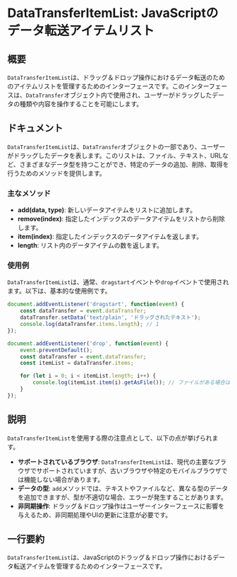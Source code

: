 <!--
Meta Description: # DataTransferItemList: JavaScriptのデータ転送アイテムリスト ## 概要 `DataTransferItemList`は、ドラッグ＆ドロップ操作におけるデータ転送のためのアイテムリストを管理するためのインターフェースです。このインターフェースは、`DataTrans...
Meta Keywords: datatransfer, datatransferitemlist, event, length, const
-->

# DataTransferItemList: JavaScriptのデータ転送アイテムリスト

## 概要
`DataTransferItemList`は、ドラッグ＆ドロップ操作におけるデータ転送のためのアイテムリストを管理するためのインターフェースです。このインターフェースは、`DataTransfer`オブジェクト内で使用され、ユーザーがドラッグしたデータの種類や内容を操作することを可能にします。

## ドキュメント
`DataTransferItemList`は、`DataTransfer`オブジェクトの一部であり、ユーザーがドラッグしたデータを表します。このリストは、ファイル、テキスト、URLなど、さまざまなデータ型を持つことができ、特定のデータの追加、削除、取得を行うためのメソッドを提供します。

### 主なメソッド
- **add(data, type)**: 新しいデータアイテムをリストに追加します。
- **remove(index)**: 指定したインデックスのデータアイテムをリストから削除します。
- **item(index)**: 指定したインデックスのデータアイテムを返します。
- **length**: リスト内のデータアイテムの数を返します。

### 使用例
`DataTransferItemList`は、通常、`dragstart`イベントや`drop`イベントで使用されます。以下は、基本的な使用例です。

```javascript
document.addEventListener('dragstart', function(event) {
    const dataTransfer = event.dataTransfer;
    dataTransfer.setData('text/plain', 'ドラッグされたテキスト');
    console.log(dataTransfer.items.length); // 1
});

document.addEventListener('drop', function(event) {
    event.preventDefault();
    const dataTransfer = event.dataTransfer;
    const itemList = dataTransfer.items;

    for (let i = 0; i < itemList.length; i++) {
        console.log(itemList.item(i).getAsFile()); // ファイルがある場合はファイルオブジェクトを取得
    }
});
```

## 説明
`DataTransferItemList`を使用する際の注意点として、以下の点が挙げられます。

- **サポートされているブラウザ**: `DataTransferItemList`は、現代の主要なブラウザでサポートされていますが、古いブラウザや特定のモバイルブラウザでは機能しない場合があります。
- **データの型**: `add`メソッドでは、テキストやファイルなど、異なる型のデータを追加できますが、型が不適切な場合、エラーが発生することがあります。
- **非同期操作**: ドラッグ＆ドロップ操作はユーザーインターフェースに影響を与えるため、非同期処理やUIの更新に注意が必要です。

## 一行要約
`DataTransferItemList`は、JavaScriptのドラッグ＆ドロップ操作におけるデータ転送アイテムを管理するためのインターフェースです。